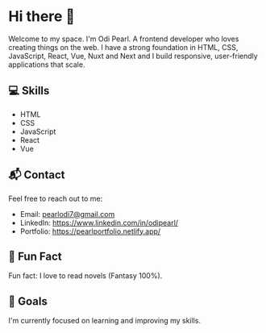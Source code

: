 # Hi there 👋

   Welcome to my space. I'm Odi Pearl. A frontend developer who loves creating things on the web.
   I have a strong foundation in HTML, CSS, JavaScript, React, Vue, Nuxt and Next and I build responsive, user-friendly applications that scale.

## 💻 Skills
- HTML
- CSS
- JavaScript
- React
-  Vue

## 📬 Contact
Feel free to reach out to me:
- Email: pearlodi7@gmail.com
- LinkedIn: https://www.linkedin.com/in/odipearl/
- Portfolio: https://pearlportfolio.netlify.app/

## 🎵 Fun Fact
Fun fact: I love to read novels (Fantasy 100%).

## 🎯 Goals
I'm currently focused on learning and improving my skills.


